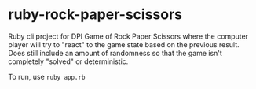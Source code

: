 # ruby-rock-paper-scissors
Ruby cli project for DPI
Game of Rock Paper Scissors where the computer player will try to "react" to the game state based on the previous result.  Does still include an amount of randomness so that the game isn't completely "solved" or deterministic.

To run, use `ruby app.rb`
